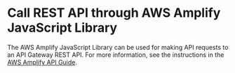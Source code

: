 # Call REST API through AWS Amplify JavaScript Library<a name="how-to-call-api-using-aws-amplify-javascript-library"></a>

 The AWS Amplify JavaScript Library can be used for making API requests to an API Gateway REST API\. For more information, see the instructions in the [AWS Amplify API Guide](https://aws.github.io/aws-amplify/media/api_guide)\. 